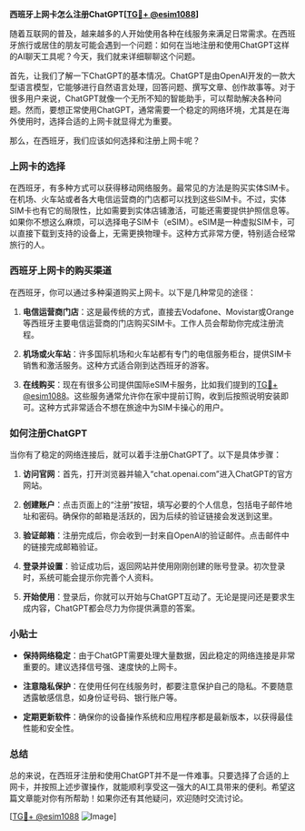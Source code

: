 **西班牙上网卡怎么注册ChatGPT[[TG💪+ @esim1088](https://t.me/s/esim1088)]**

随着互联网的普及，越来越多的人开始使用各种在线服务来满足日常需求。在西班牙旅行或居住的朋友可能会遇到一个问题：如何在当地注册和使用ChatGPT这样的AI聊天工具呢？今天，我们就来详细聊聊这个问题。

首先，让我们了解一下ChatGPT的基本情况。ChatGPT是由OpenAI开发的一款大型语言模型，它能够进行自然语言处理，回答问题、撰写文章、创作故事等。对于很多用户来说，ChatGPT就像一个无所不知的智能助手，可以帮助解决各种问题。然而，要想正常使用ChatGPT，通常需要一个稳定的网络环境，尤其是在海外使用时，选择合适的上网卡就显得尤为重要。

那么，在西班牙，我们应该如何选择和注册上网卡呢？

### 上网卡的选择

在西班牙，有多种方式可以获得移动网络服务。最常见的方法是购买实体SIM卡。在机场、火车站或者各大电信运营商的门店都可以找到这些SIM卡。不过，实体SIM卡也有它的局限性，比如需要到实体店铺激活，可能还需要提供护照信息等。如果你不想这么麻烦，可以选择电子SIM卡（eSIM）。eSIM是一种虚拟SIM卡，可以直接下载到支持的设备上，无需更换物理卡。这种方式非常方便，特别适合经常旅行的人。

### 西班牙上网卡的购买渠道

在西班牙，你可以通过多种渠道购买上网卡。以下是几种常见的途径：

1. **电信运营商门店**：这是最传统的方式，直接去Vodafone、Movistar或Orange等西班牙主要电信运营商的门店购买SIM卡。工作人员会帮助你完成注册流程。
   
2. **机场或火车站**：许多国际机场和火车站都有专门的电信服务柜台，提供SIM卡销售和激活服务。这种方式适合刚到达西班牙的游客。

3. **在线购买**：现在有很多公司提供国际eSIM卡服务，比如我们提到的[TG💪+ @esim1088](https://t.me/s/esim1088)。这些服务通常允许你在家中提前订购，收到后按照说明安装即可。这种方式非常适合不想在旅途中为SIM卡操心的用户。

### 如何注册ChatGPT

当你有了稳定的网络连接后，就可以着手注册ChatGPT了。以下是具体步骤：

1. **访问官网**：首先，打开浏览器并输入“chat.openai.com”进入ChatGPT的官方网站。

2. **创建账户**：点击页面上的“注册”按钮，填写必要的个人信息，包括电子邮件地址和密码。确保你的邮箱是活跃的，因为后续的验证链接会发送到这里。

3. **验证邮箱**：注册完成后，你会收到一封来自OpenAI的验证邮件。点击邮件中的链接完成邮箱验证。

4. **登录并设置**：验证成功后，返回网站并使用刚刚创建的账号登录。初次登录时，系统可能会提示你完善个人资料。

5. **开始使用**：登录后，你就可以开始与ChatGPT互动了。无论是提问还是要求生成内容，ChatGPT都会尽力为你提供满意的答案。

### 小贴士

- **保持网络稳定**：由于ChatGPT需要处理大量数据，因此稳定的网络连接是非常重要的。建议选择信号强、速度快的上网卡。
  
- **注意隐私保护**：在使用任何在线服务时，都要注意保护自己的隐私。不要随意透露敏感信息，如身份证号码、银行账户等。

- **定期更新软件**：确保你的设备操作系统和应用程序都是最新版本，以获得最佳性能和安全性。

### 总结

总的来说，在西班牙注册和使用ChatGPT并不是一件难事。只要选择了合适的上网卡，并按照上述步骤操作，就能顺利享受这一强大的AI工具带来的便利。希望这篇文章能对你有所帮助！如果你还有其他疑问，欢迎随时交流讨论。

[[TG💪+ @esim1088](https://t.me/s/esim1088) ![Image](https://i.postimg.cc/4NQfJmqS/Snipaste-2025-05-13-00-14-12.png)]